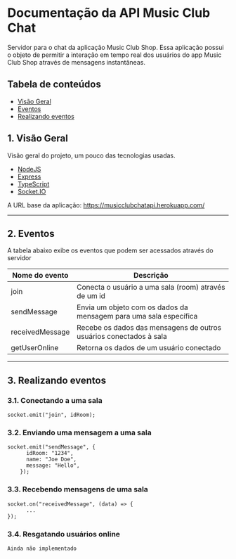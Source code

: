 # Documentação da API Music Club Chat

Servidor para o chat da aplicação Music Club Shop. Essa aplicação possui o objeto de permitir a interação em tempo real dos usuários do app Music Club Shop através de mensagens instantâneas.

## Tabela de conteúdos

- [Visão Geral](#1-visão-geral)
- [Eventos](#2-eventos)
- [Realizando eventos](#3-realizando-eventos)

## 1. **Visão Geral**

Visão geral do projeto, um pouco das tecnologias usadas.

- [NodeJS](https://nodejs.org/en/)
- [Express](https://expressjs.com/pt-br/)
- [TypeScript](https://www.typescriptlang.org/)
- [Socket.IO](https://socket.io/)

A URL base da aplicação:
https://musicclubchatapi.herokuapp.com/

---

## 2. **Eventos**

A tabela abaixo exibe os eventos que podem ser acessados através do servidor

| Nome do evento  | Descrição                                                          |
| --------------- | ------------------------------------------------------------------ |
| join            | Conecta o usuário a uma sala (room) através de um id               |
| sendMessage     | Envia um objeto com os dados da mensagem para uma sala específica  |
| receivedMessage | Recebe os dados das mensagens de outros usuários conectados à sala |
| getUserOnline   | Retorna os dados de um usuário conectado                           |

---

## 3. **Realizando eventos**

### 3.1. **Conectando a uma sala**

```
socket.emit("join", idRoom);
```

### 3.2. **Enviando uma mensagem a uma sala**

```
socket.emit("sendMessage", {
      idRoom: "1234",
      name: "Joe Doe",
      message: "Hello",
    });
```

### 3.3. **Recebendo mensagens de uma sala**

```
socket.on("receivedMessage", (data) => {
      ...
});
```

### 3.4. **Resgatando usuários online**

```
Ainda não implementado
```
